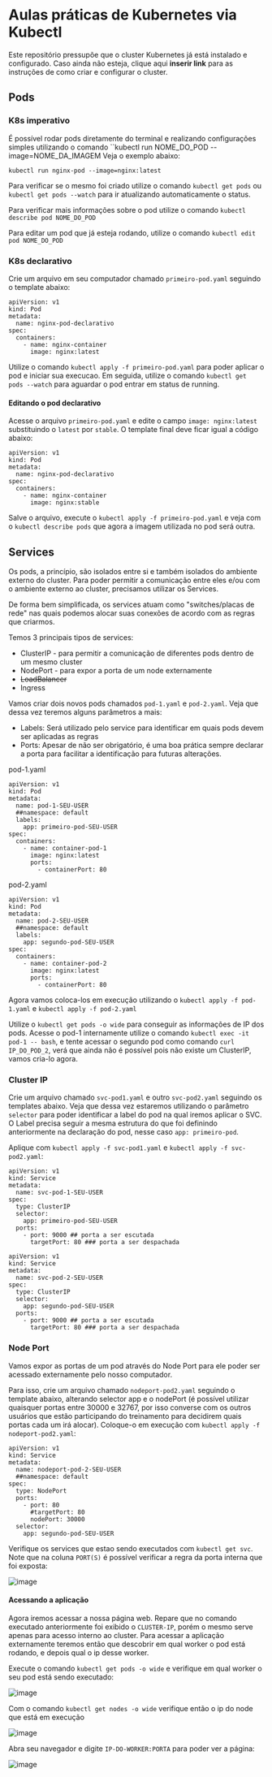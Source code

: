 # Aulas práticas de Kubernetes via Kubectl

Este repositório pressupõe que o cluster Kubernetes já está instalado e configurado.
Caso ainda não esteja, clique aqui **inserir link** para as instruções de como criar e configurar o cluster.

## Pods

### K8s imperativo
É possível rodar pods diretamente do terminal e realizando configurações simples utilizando o comando ``kubectl run NOME_DO_POD --image=NOME_DA_IMAGEM
Veja o exemplo abaixo:

```
kubectl run nginx-pod --image=nginx:latest
```

Para verificar se o mesmo foi criado utilize o comando ``kubectl get pods`` ou ``kubectl get pods --watch`` para ir atualizando automaticamente o status.

Para verificar mais informações sobre o pod utilize o comando ``kubectl describe pod NOME_DO_POD``

Para editar um pod que já esteja rodando, utilize o comando ``kubectl edit pod NOME_DO_POD``

### K8s declarativo

Crie um arquivo em seu computador chamado ``primeiro-pod.yaml`` seguindo o template abaixo:

```
apiVersion: v1
kind: Pod
metadata:
  name: nginx-pod-declarativo
spec:
  containers:
    - name: nginx-container
      image: nginx:latest
```

Utilize o comando ``kubectl apply -f primeiro-pod.yaml`` para poder aplicar o pod e iniciar sua execucao. Em seguida, utilize o comando ``kubectl get pods --watch`` para aguardar o pod entrar em status de running.

#### Editando o pod declarativo

Acesse o arquivo ``primeiro-pod.yaml`` e edite o campo ``image: nginx:latest`` substituindo o ``latest`` por ``stable``. O template final deve ficar igual a código abaixo:

```
apiVersion: v1
kind: Pod
metadata:
  name: nginx-pod-declarativo
spec:
  containers:
    - name: nginx-container
      image: nginx:stable
```
Salve o arquivo, execute o ``kubectl apply -f primeiro-pod.yaml`` e veja com o ``kubectl describe pods`` que agora a imagem utilizada no pod será outra.


## Services
Os pods, a princípio, são isolados entre si e também isolados do ambiente externo do cluster. Para poder permitir a comunicação entre eles e/ou com o ambiente externo ao cluster, precisamos utilizar os Services. 

De forma bem simplificada, os services atuam como "switches/placas de rede" nas quais podemos alocar suas conexões de acordo com as regras que criarmos.

Temos 3 principais tipos de services:

- ClusterIP - para permitir a comunicação de diferentes pods dentro de um mesmo cluster
- NodePort - para expor a porta de um node externamente
- ~~LoadBalancer~~
- Ingress

Vamos criar dois novos pods chamados ``pod-1.yaml`` e ``pod-2.yaml``. Veja que dessa vez teremos alguns parâmetros a mais: 
- Labels: Será utilizado pelo service para identificar em quais pods devem ser aplicadas as regras
- Ports: Apesar de não ser obrigatório, é uma boa prática sempre declarar a porta para facilitar a identificação para futuras alterações. 

pod-1.yaml
```
apiVersion: v1
kind: Pod
metadata:
  name: pod-1-SEU-USER
  ##namespace: default
  labels:
    app: primeiro-pod-SEU-USER
spec:
  containers:
    - name: container-pod-1
      image: nginx:latest
      ports:
        - containerPort: 80
```

pod-2.yaml
```
apiVersion: v1
kind: Pod
metadata:
  name: pod-2-SEU-USER
  ##namespace: default
  labels:
    app: segundo-pod-SEU-USER
spec:
  containers:
    - name: container-pod-2
      image: nginx:latest
      ports:
        - containerPort: 80
```

Agora vamos coloca-los em execução utilizando o ``kubectl apply -f pod-1.yaml`` e ``kubectl apply -f pod-2.yaml``

Utilize o ``kubectl get pods -o wide`` para conseguir as informações de IP dos pods. Acesse o pod-1 internamente utilize o comando ``kubectl exec -it pod-1 -- bash``, e tente acessar o segundo pod como comando ``curl IP_DO_POD_2``, verá que ainda não é possível pois não existe um ClusterIP, vamos cria-lo agora.

### Cluster IP

Crie um arquivo chamado ``svc-pod1.yaml`` e outro ``svc-pod2.yaml`` seguindo os templates abaixo.
Veja que dessa vez estaremos utilizando o parâmetro ``selector`` para poder identificar a label do pod na qual iremos aplicar o SVC. O Label precisa seguir a mesma estrutura do que foi definindo anteriormente na declaração do pod, nesse caso ``app: primeiro-pod``.

Aplique com ``kubectl apply -f svc-pod1.yaml`` e ``kubectl apply -f svc-pod2.yaml``:

```
apiVersion: v1
kind: Service
metadata:
  name: svc-pod-1-SEU-USER
spec:
  type: ClusterIP
  selector:
    app: primeiro-pod-SEU-USER
  ports:
    - port: 9000 ## porta a ser escutada
      targetPort: 80 ### porta a ser despachada
```

```
apiVersion: v1
kind: Service
metadata:
  name: svc-pod-2-SEU-USER
spec:
  type: ClusterIP
  selector:
    app: segundo-pod-SEU-USER
  ports:
    - port: 9000 ## porta a ser escutada
      targetPort: 80 ### porta a ser despachada
```



### Node Port
Vamos expor as portas de um pod através do Node Port para ele poder ser acessado externamente pelo nosso computador.


Para isso, crie um arquivo chamado ``nodeport-pod2.yaml`` seguindo o template abaixo, alterando selector app e o nodePort (é possível utilizar quaisquer portas entre 30000 e 32767, por isso converse com os outros usuários que estão participando do treinamento para decidirem quais portas cada um irá alocar). Coloque-o em execução com ``kubectl apply -f nodeport-pod2.yaml``:

```
apiVersion: v1
kind: Service
metadata:
  name: nodeport-pod-2-SEU-USER
  ##namespace: default
spec:
  type: NodePort
  ports:
    - port: 80
      #targetPort: 80
      nodePort: 30000
  selector:
    app: segundo-pod-SEU-USER
```

Verifique os services que estao sendo executados com ``kubectl get svc``. Note que na coluna ``PORT(S)`` é possível verificar a regra da porta interna que foi exposta:

![image](https://user-images.githubusercontent.com/24412660/142284203-8d13d89d-162b-458c-a3cd-1ad8358c0cf0.png)

#### Acessando a aplicação

Agora iremos acessar a nossa página web. Repare que no comando executado anteriormente foi exibido o ``CLUSTER-IP``, porém o mesmo serve apenas para acesso interno ao cluster. Para acessar a aplicação externamente teremos então que descobrir em qual worker o pod está rodando, e depois qual o ip desse worker.

Execute o comando ``kubectl get pods -o wide`` e verifique em qual worker o seu pod está sendo executado:

![image](https://user-images.githubusercontent.com/24412660/142283628-f3efbffe-77e1-41e5-be5d-466e0bdcc349.png)

Com o comando ``kubectl get nodes -o wide`` verifique então o ip do node que está em execução

![image](https://user-images.githubusercontent.com/24412660/142284030-4fbc85e1-8182-4ba6-9bfe-ed7d96ccd1d6.png)

Abra seu navegador e digite ``IP-DO-WORKER:PORTA`` para poder ver a página:

![image](https://user-images.githubusercontent.com/24412660/142285497-b9e2b673-a9fd-4fb8-b59a-c73799e9a2ce.png)
